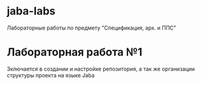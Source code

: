# jaba-labs
Лабораторные работы по предмету "Спецификация, арх. и ППС"

# Лабораторная работа №1
Зключается в создании и настройке репозитория, а так же организации структуры проекта на языке Jaba
